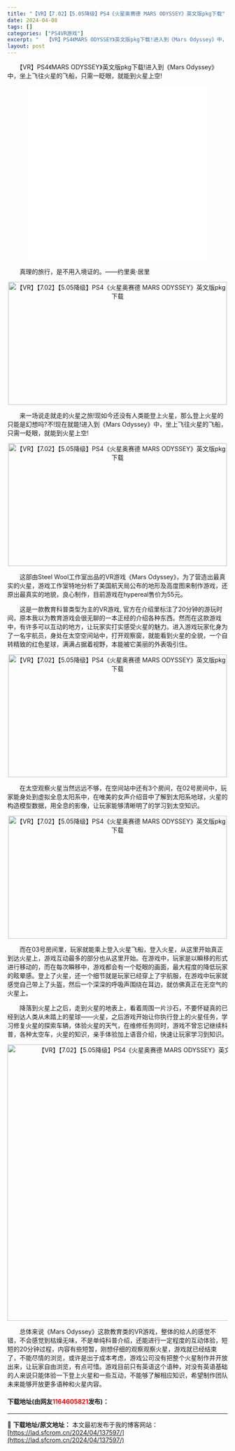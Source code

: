 ```yaml
---
title: "【VR】【7.02】【5.05降级】PS4《火星奥赛德 MARS ODYSSEY》英文版pkg下载"
date: 2024-04-08
tags: []
categories: ["PS4VR游戏"]
excerpt: "　　【VR】PS4《MARS ODYSSEY》英文版pkg下载!进入到《Mars Odyssey》中，坐上飞往火星的飞船，只需一眨眼，就能到火星上空! 　　真理的旅行，是不用入境证的。&mdash;&mdash;约里奥&middot;居里 　　来一场说走就走的火星之旅!现如今还没有人类能登上火星，那&hellip;"
layout: post
---
```


 <p>　　【VR】PS4《MARS ODYSSEY》英文版pkg下载!进入到《Mars Odyssey》中，坐上飞往火星的飞船，只需一眨眼，就能到火星上空!</p> <p style="text-align: center;"><iframe allowfullscreen="true" border="0" frameborder="0" framespacing="0" height="400" scrolling="no" src="//player.bilibili.com/player.html?aid=17135732&amp;bvid=BV1sW411h75A&amp;cid=27997288&amp;page=1" width="410"></iframe></p> <p>　　真理的旅行，是不用入境证的。&mdash;&mdash;约里奥&middot;居里</p> <p align="center"><img align="" src="https://lad.sfcrom.cn/wp-content/uploads/2024/04/20240408_6613bb780daae.png" style="border-width: 0px; border-style: solid; width: 500px; height: 281px;" alt="【VR】【7.02】【5.05降级】PS4《火星奥赛德 MARS ODYSSEY》英文版pkg下载" /></p> <p>　　来一场说走就走的火星之旅!现如今还没有人类能登上火星，那么登上火星的只能是幻想吗?不!现在就能!进入到《Mars Odyssey》中，坐上飞往火星的飞船，只需一眨眼，就能到火星上空!</p> <p align="center"><img align="" src="https://lad.sfcrom.cn/wp-content/uploads/2024/04/20240408_6613bb789f3b2.jpg" style="border-width: 0px; border-style: solid; width: 500px; height: 281px;" alt="【VR】【7.02】【5.05降级】PS4《火星奥赛德 MARS ODYSSEY》英文版pkg下载" /></p> <p>　　这部由Steel Wool工作室出品的VR游戏《Mars Odyssey》，为了营造出最真实的火星，游戏工作室特地分析了美国航天局公布的地形及高度图来制作游戏，还原出最真实的地貌，良心制作，目前游戏在hypereal售价为55元。</p> <p>　　这是一款教育科普类型为主的VR游戏, 官方在介绍里标注了20分钟的游玩时间，原本我以为教育游戏会很无聊的一本正经的介绍各种东西。然而在这款游戏中，有许多可以互动的地方，让玩家实打实感受火星的魅力。进入游戏玩家化身为了一名宇航员，身处在太空空间站中，打开观察窗，就能看到火星的全貌，一个自转精致的红色星球，满满占据着视野，本能被它美丽的外表吸引住。</p> <p align="center"><img align="" src="https://lad.sfcrom.cn/wp-content/uploads/2024/04/20240408_6613bb7921e17.jpg" style="border-width: 0px; border-style: solid; width: 500px; height: 281px;" alt="【VR】【7.02】【5.05降级】PS4《火星奥赛德 MARS ODYSSEY》英文版pkg下载" /></p> <p>　　在太空观察火星当然远远不够，在空间站中还有3个房间，在02号房间中，玩家能身处到虚拟全息太阳系中，在唯美的女声介绍音中了解到太阳系地球，火星的构造模型数据，用全息的影像，让玩家能够清晰明了的学习到太空知识。</p> <p align="center"><img align="" src="https://lad.sfcrom.cn/wp-content/uploads/2024/04/20240408_6613bb798db8f.jpg" style="border-width: 0px; border-style: solid; width: 500px; height: 281px;" alt="【VR】【7.02】【5.05降级】PS4《火星奥赛德 MARS ODYSSEY》英文版pkg下载" /></p> <p>　　而在03号房间里，玩家就能乘上登入火星飞船，登入火星，从这里开始真正到达火星上，游戏互动最多的部分也从这里开始。在游戏中，玩家是以瞬移的形式进行移动的，而在每次瞬移中，游戏都会有一个眨眼的画面，最大程度的降低玩家的眩晕感。登上了火星，还一个细节就是玩家已经穿上了宇航服，在游戏中玩家就感觉自己带上了头盔，然后一个深深的呼吸声围绕在耳边，就仿佛真正在无空气的火星上。</p> <p>　　降落到火星上之后，走到火星的地表上，看着周围一片沙石，不要怀疑真的已经到达人类从未踏上的星球&mdash;&mdash;火星，之后游戏开始让你执行登上的火星任务，学习修复火星的探索车辆，体验火星的天气，在维修任务同时，游戏不曾忘记继续科普，各种太空车，火星的知识，亲手体验加上语音介绍，快速让玩家学习到知识。</p> <p align="center"><img align="" border="0" src="https://lad.sfcrom.cn/wp-content/uploads/2024/04/20240408_6613bb7a15d54.gif" width="632" alt="【VR】【7.02】【5.05降级】PS4《火星奥赛德 MARS ODYSSEY》英文版pkg下载" /></p> <p>　　总体来说《Mars Odyssey》这款教育类的VR游戏，整体的给人的感觉不错，不会感觉到枯燥无味，不是单纯科普介绍，还能进行一定程度的互动体验，短短的20分钟过程，内容有些短暂，刚想仔细的观察观察火星，游戏就已经结束了，不能尽情的浏览，或许是出于成本考虑，游戏公司没有把整个火星制作并开放出来，让玩家自由浏览，有点可惜。游戏目前只有英语这个语种，对没有英语基础的人来说只能体验一下登上火星和一些互动，不能够了解相应知识，希望制作团队未来能够开放更多语种和火星内容。</p> <p><h4>下载地址(由网友<font color="red">1164605821</font>发布)：</h4></p> 

---
📖 **下载地址/原文地址：** 本文最初发布于我的博客网站：[https://lad.sfcrom.cn/2024/04/137597/](https://lad.sfcrom.cn/2024/04/137597/)

